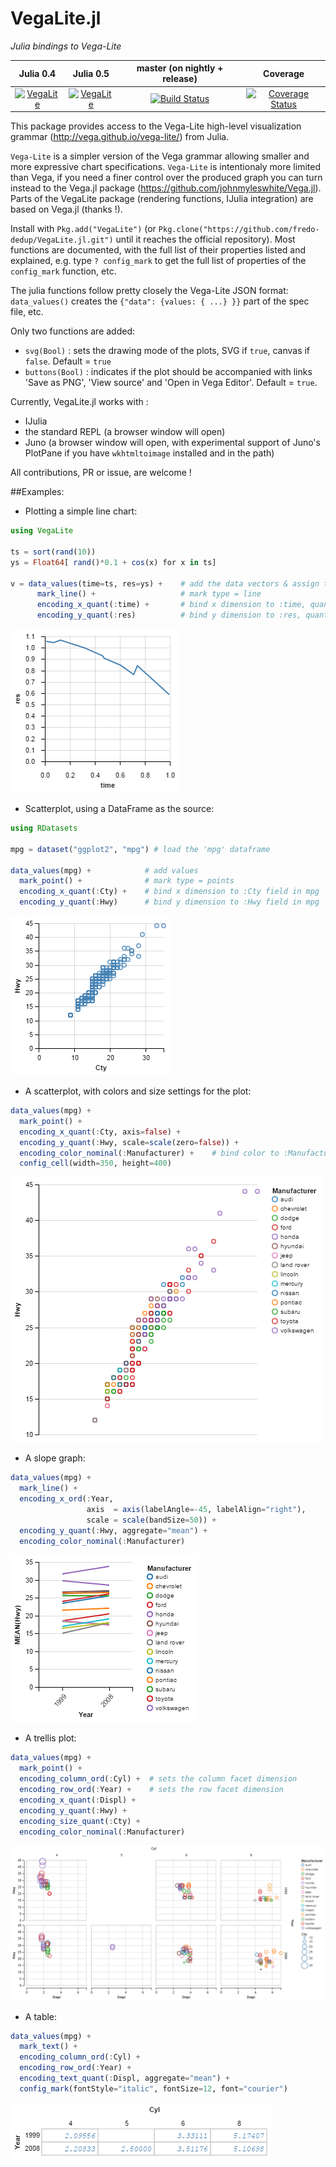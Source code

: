 # VegaLite.jl

_Julia bindings to Vega-Lite_

|Julia 0.4 | Julia 0.5 | master (on nightly + release) | Coverage |
|:--------:|:---------:|:-----------------------------:|:-----------:|
|[![VegaLite](http://pkg.julialang.org/badges/VegaLite_0.4.svg)](http://pkg.julialang.org/?pkg=VegaLite&ver=0.4) | [![VegaLite](http://pkg.julialang.org/badges/VegaLite_0.5.svg)](http://pkg.julialang.org/?pkg=VegaLite&ver=0.5) | [![Build Status](https://travis-ci.org/fredo-dedup/VegaLite.jl.svg?branch=master)](https://travis-ci.org/fredo-dedup/VegaLite.jl) | [![Coverage Status](https://coveralls.io/repos/github/fredo-dedup/VegaLite.jl/badge.svg?branch=master)](https://coveralls.io/github/fredo-dedup/VegaLite.jl?branch=master) |


This package provides access to the Vega-Lite high-level visualization grammar (http://vega.github.io/vega-lite/) from Julia.

`Vega-Lite` is a simpler version of the Vega grammar allowing smaller and more expressive chart specifications. `Vega-Lite` is intentionaly more limited than Vega, if you need a finer control over the produced graph you can turn instead to the Vega.jl package (https://github.com/johnmyleswhite/Vega.jl). Parts of the VegaLite package (rendering functions, IJulia integration) are based on Vega.jl (thanks !).

Install with `Pkg.add("VegaLite")` (or `Pkg.clone("https://github.com/fredo-dedup/VegaLite.jl.git")`
until it reaches the official repository). Most functions are documented, with the full list of their properties listed and explained, e.g. type `? config_mark` to get the full list of properties of the `config_mark` function, etc.

The julia functions follow pretty closely the Vega-Lite JSON format: `data_values()` creates the `{"data": {values: { ...} }}` part of the spec file, etc.

Only two functions are added:
- `svg(Bool)` : sets the drawing mode of the plots, SVG if `true`, canvas if `false`. Default = `true`
- `buttons(Bool)` : indicates if the plot should be accompanied with links 'Save as PNG', 'View source' and 'Open in Vega Editor'. Default = `true`.

Currently, VegaLite.jl works with :
- IJulia
- the standard REPL (a browser window will open)
- Juno (a browser window will open, with experimental support of Juno's PlotPane if you have `wkhtmltoimage` installed and in the path)

All contributions, PR or issue, are welcome !


##Examples:

- Plotting a simple line chart:
```julia
using VegaLite

ts = sort(rand(10))
ys = Float64[ rand()*0.1 + cos(x) for x in ts]

v = data_values(time=ts, res=ys) +    # add the data vectors & assign to symbols 'time' and 'res'
      mark_line() +                   # mark type = line
      encoding_x_quant(:time) +       # bind x dimension to :time, quantitative scale
      encoding_y_quant(:res)          # bind y dimension to :res, quantitative scale
```

![plot1](examples/png/vegalite1.png)

- Scatterplot, using a DataFrame as the source:
```julia
using RDatasets

mpg = dataset("ggplot2", "mpg") # load the 'mpg' dataframe

data_values(mpg) +            # add values
  mark_point() +              # mark type = points
  encoding_x_quant(:Cty) +    # bind x dimension to :Cty field in mpg
  encoding_y_quant(:Hwy)      # bind y dimension to :Hwy field in mpg
```

![plot1](examples/png/vegalite2.png)

- A scatterplot, with colors and size settings for the plot:
```julia
data_values(mpg) +
  mark_point() +
  encoding_x_quant(:Cty, axis=false) +
  encoding_y_quant(:Hwy, scale=scale(zero=false)) +
  encoding_color_nominal(:Manufacturer) +    # bind color to :Manufacturer, nominal scale
  config_cell(width=350, height=400)

```

![plot1](examples/png/vegalite3.png)

- A slope graph:
```julia
data_values(mpg) +
  mark_line() +
  encoding_x_ord(:Year,
                 axis  = axis(labelAngle=-45, labelAlign="right"),
                 scale = scale(bandSize=50)) +
  encoding_y_quant(:Hwy, aggregate="mean") +
  encoding_color_nominal(:Manufacturer)

```

![plot1](examples/png/vegalite4.png)

- A trellis plot:
```julia
data_values(mpg) +
  mark_point() +
  encoding_column_ord(:Cyl) +  # sets the column facet dimension
  encoding_row_ord(:Year) +    # sets the row facet dimension
  encoding_x_quant(:Displ) +
  encoding_y_quant(:Hwy) +
  encoding_size_quant(:Cty) +
  encoding_color_nominal(:Manufacturer)

```

![plot1](examples/png/vegalite5.png)

- A table:
```julia
data_values(mpg) +
  mark_text() +
  encoding_column_ord(:Cyl) +
  encoding_row_ord(:Year) +
  encoding_text_quant(:Displ, aggregate="mean") +
  config_mark(fontStyle="italic", fontSize=12, font="courier")
```

![plot1](examples/png/vegalite6.png)
